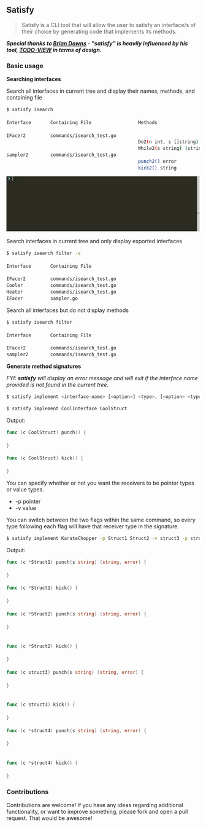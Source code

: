 ## Satisfy

> Satisfy is a CLI tool that will allow the user to satisfy an interface/s of their choice
by generating code that implements its methods.

_**Special thanks to [Brian Downs](https://github.com/briandowns) - "satisfy" is heavily influenced by his tool, [TODO-VIEW](https://github.com/briandowns/todo-view) in terms of design.**_ 

### Basic usage

**Searching interfaces**

Search all interfaces in current tree and display their names, methods, and containing file
```sh
$ satisfy isearch

Interface       Containing File                 Methods

IFacer2         commands/isearch_test.go
                                                Do2(n int, s []string) error
                                                While2(s string) (string, error)
sampler2        commands/isearch_test.go
                                                punch2() error
                                                kick2() string
```

![](https://github.com/Guitarbum722/satisfy/blob/master/assets/satisfy_all.gif)

Search interfaces in current tree and only display exported interfaces
```sh
$ satisfy isearch filter -e

Interface       Containing File

IFacer2         commands/isearch_test.go
Cooler          commands/isearch_test.go
Heater          commands/isearch_test.go
IFacer          sampler.go
```

Search all interfaces but do not display methods
```sh
$ satisfy isearch filter

Interface       Containing File

IFacer2         commands/isearch_test.go
sampler2        commands/isearch_test.go
```

**Generate method signatures**

_FYI: **satisfy** will display an error message and will exit if the interface name provided is not found in the current tree._

```sh
$ satisfy implement <interface-name> [<option>] <type>, [<option> <type>...]
```

```sh
$ satisfy implement CoolInterface CoolStruct
```

Output:
```go
func (c CoolStruct) punch() {

}

func (c CoolStruct) kick() {

}
```

You can specify whether or not you want the receivers to be pointer types or value types.

* -p pointer
* -v value

You can switch between the two flags within the same command, so every type following each flag will have that receiver type in the signature.

```sh
$ satisfy implement KarateChopper -p Struct1 Struct2 -v struct3 -p struct4
```

Output:
```go
func (c *Struct1) punch(s string) (string, error) {

}

func (c *Struct1) kick() {

}

func (c *Struct2) punch(s string) (string, error) {

}


func (c *Struct2) kick() {

}

func (c struct3) punch(s string) (string, error) {

}


func (c struct3) kick() {

}

func (c *struct4) punch(s string) (string, error) {

}


func (c *struct4) kick() {

}
```

### Contributions
Contributions are welcome!
If you have any ideas regarding additional functionality, or want to improve something, please fork and open a pull request.  That would be awesome!